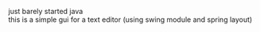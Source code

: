 just barely started java <br>
this is a simple gui for a text editor (using swing module and spring layout)
